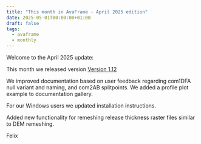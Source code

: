 ```yaml
---
title: "This month in AvaFrame - April 2025 edition"
date: 2025-05-01T00:00:00+01:00
draft: false
tags:
  - avaframe
  - monthly
---
```


Welcome to the April 2025 update:

This month we released version [Version 1.12](https://github.com/avaframe/AvaFrame/releases/tag/1.12)

We improved documentation based on user feedback regarding com1DFA null variant and naming, 
and com2AB splitpoints. We added a profile plot example to documentation gallery.

For our Windows users we updated installation instructions. 

Added new functionality for remeshing release thickness raster files similar to DEM remeshing.

Felix



